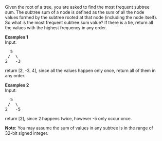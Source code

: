 <p>
Given the root of a tree, you are asked to find the most frequent subtree sum. The subtree sum of a node is defined as the sum of all the node values formed by the subtree rooted at that node (including the node itself). So what is the most frequent subtree sum value? If there is a tie, return all the values with the highest frequency in any order.
</p>

<p><b>Examples 1</b><br>
Input:
<pre>
  5
 /  \
2   -3
</pre>
return [2, -3, 4], since all the values happen only once, return all of them in any order.
</p>

<p><b>Examples 2</b><br>
Input:
<pre>
  5
 /  \
2   -5
</pre>
return [2], since 2 happens twice, however -5 only occur once.
</p>

<p><b>Note:</b>
You may assume the sum of values in any subtree is in the range of 32-bit signed integer.
</p>